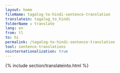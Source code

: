 ```yaml
---
layout: home
fileName: tagalog-to-hindi-sentence-translation
translatein: tagalog_to_hindi
folderName : translate
lang: en
from: tl
to: hi
permalink: /tagalog-to-hindi-sentence-translation
tool: sentence-translations
nointernationalization: true
---
```

{% include section/translateinto.html %}
